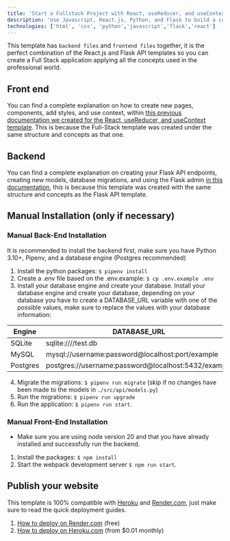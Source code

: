 ```yaml
---
title: 'Start a Fullstack Project with React, useReducer, and useContext'
description: 'Use Javascript, React.js, Python, and Flask to build a complete full-stack application'
technologies: ['html', 'css', 'python','javascript','flask','react']
---
```


This template has `backend files` and `frontend files` together, it is the perfect combination of the React.js and Flask API templates so you can create a Full Stack application applying all the concepts used in the professional world.

## Front end

You can find a complete explanation on how to create new pages, components, add styles, and use context, within [this previous documentation we created for the React, useReducer, and useContext template](https://4geeks.com/docs/start/react-flask-template). This is because the Full-Stack template was created under the same structure and concepts as that one.

## Backend

You can find a complete explanation on creating your Flask API endpoints, creating new models, database migrations, and using the Flask admin [in this documentation](https://4geeks.com/docs/start/python-api-flask-template), this is because this template was created with the same structure and concepts as the Flask API template.

## Manual Installation (only if necessary)

### Manual Back-End Installation

It is recommended to install the backend first, make sure you have Python 3.10+, Pipenv, and a database engine (Postgres recommended)

1. Install the python packages: `$ pipenv install`
2. Create a .env file based on the .env.example: `$ cp .env.example .env`
3. Install your database engine and create your database. Install your database engine and create your database, depending on your database you have to create a DATABASE_URL variable with one of the possible values, make sure to replace the values with your database information:

| Engine | DATABASE_URL       |
| ------------- | ----------------------------------------------------- |
| SQLite | sqlite:////test.db      |
| MySQL  | mysql://username:password@localhost:port/example |
| Postgres | postgres://username:password@localhost:5432/example  |

4. Migrate the migrations: `$ pipenv run migrate` (skip if no changes have been made to the models in `./src/api/models.py`)
5. Run the migrations: `$ pipenv run upgrade`
6. Run the application: `$ pipenv run start`.

### Manual Front-End Installation

- Make sure you are using node version 20 and that you have already installed and successfully run the backend.

1. Install the packages: `$ npm install`
2. Start the webpack development server `$ npm run start`.

## Publish your website

This template is 100% compatible with [Heroku](https://www.heroku.com/) and [Render.com](https://www.render.com), just make sure to read the quick deployment guides.

1. [How to deploy on Render.com](https://4geeks.com/es/docs/start/despliega-con-render-com) (free)
2. [How to deploy on Heroku.com](https://4geeks.com/es/docs/start/desplegar-a-heroku-con-postgresql) (from $0.01 monthly)